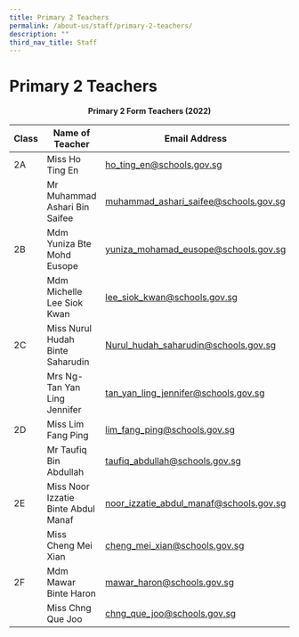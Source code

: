 ```yaml
---
title: Primary 2 Teachers
permalink: /about-us/staff/primary-2-teachers/
description: ""
third_nav_title: Staff
---
```

# **Primary 2 Teachers**

<center><b>Primary 2 Form Teachers (2022)</b></center>

| Class 	|  Name of Teacher 	|  Email Address 	|
|---	|---	|---	|
| 2A 	| Miss Ho Ting En 	| [ho_ting_en@schools.gov.sg](mailto:ho_ting_en@schools.gov.sg) 	|
|  	| Mr Muhammad Ashari Bin Saifee 	| [muhammad_ashari_saifee@schools.gov.sg](mailto:muhammad_ashari_saifee@schools.gov.sg) 	|
| 2B 	| Mdm Yuniza Bte Mohd Eusope 	| [yuniza_mohamad_eusope@schools.gov.sg](mailto:yuniza_mohamad_eusope@schools.gov.sg) 	|
|  	| Mdm Michelle Lee Siok Kwan 	| [lee_siok_kwan@schools.gov.sg](mailto:lee_siok_kwan@schools.gov.sg) 	|
| 2C 	| Miss Nurul Hudah Binte Saharudin 	| [Nurul_hudah_saharudin@schools.gov.sg](mailto:Nurul_hudah_saharudin@schools.gov.sg) 	|
|  	| Mrs Ng-Tan Yan Ling Jennifer  	| [tan_yan_ling_jennifer@schools.gov.sg](mailto:tan_yan_ling_jennifer@schools.gov.sg) 	|
| 2D 	| Miss Lim Fang Ping  	| [lim_fang_ping@schools.gov.sg](mailto:lim_fang_ping@schools.gov.sg) 	|
|  	| Mr Taufiq Bin Abdullah 	| [taufiq_abdullah@schools.gov.sg](mailto:taufiq_abdullah@schools.gov.sg) 	|
| 2E 	| Miss Noor Izzatie Binte Abdul Manaf 	| [noor_izzatie_abdul_manaf@schools.gov.sg](mailto:noor_izzatie_abdul_manaf@schools.gov.sg) 	|
|  	| Miss Cheng Mei Xian 	| [cheng_mei_xian@schools.gov.sg](mailto:cheng_mei_xian@schools.gov.sg) 	|
| 2F 	| Mdm Mawar Binte Haron 	| [mawar_haron@schools.gov.sg](mailto:mawar_haron@schools.gov.sg)    	|
|  	| Miss Chng Que Joo  	| [chng_que_joo@schools.gov.sg](mailto:chng_que_joo@schools.gov.sg) 	|